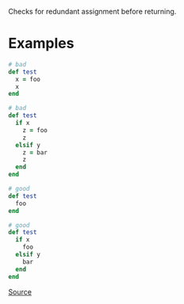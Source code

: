 
Checks for redundant assignment before returning.

# Examples

```ruby
# bad
def test
  x = foo
  x
end

# bad
def test
  if x
    z = foo
    z
  elsif y
    z = bar
    z
  end
end

# good
def test
  foo
end

# good
def test
  if x
    foo
  elsif y
    bar
  end
end
```

[Source](http://www.rubydoc.info/gems/rubocop/RuboCop/Cop/Style/RedundantAssignment)